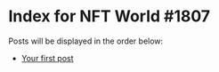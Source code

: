 # Index for NFT World #1807
Posts will be displayed in the order below:

- [Your first post](./001-first.md)

